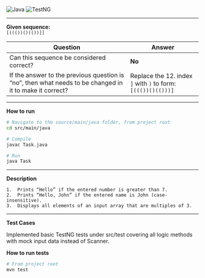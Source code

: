 ![Java](https://img.shields.io/badge/java-%23ED8B00.svg?style=for-the-badge&logo=openjdk&logoColor=white)
![TestNG](https://img.shields.io/badge/testng-%23F2A400.svg?style=for-the-badge&logo=testng&logoColor=white)

---

**Given sequence:**  
`[((())()(())]]`

| **Question** | **Answer** |
|---------------|------------|
| Can this sequence be considered correct? | **No** |
| If the answer to the previous question is “no”, then what needs to be changed in it to make it correct?  | Replace the 12. index `]` with `)` to form: `[((())()(()))]` |

---

**How to run**

```bash
# Navigate to the source/main/java folder, from project root
cd src/main/java

# Compile
javac Task.java

# Run
java Task
```

---

**Description**

	1.	Prints “Hello” if the entered number is greater than 7.
	2.	Prints “Hello, John” if the entered name is John (case-insensitive).
	3.	Displays all elements of an input array that are multiples of 3.

--- 

**Test Cases**

Implemented basic TestNG tests under src/test covering all logic methods with mock input data instead of Scanner.

**How to run tests**

```bash
# From project root
mvn test
```
